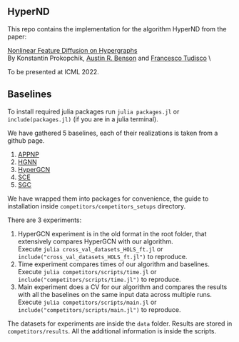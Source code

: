 ## HyperND


This repo contains the implementation for the algorithm HyperND from the paper: 

[Nonlinear Feature Diffusion on Hypergraphs](https://arxiv.org/abs/2103.14867) \
By Konstantin Prokopchik, [Austin R. Benson](https://www.cs.cornell.edu/~arb/) and [Francesco Tudisco](https://ftudisco.gitlab.io/post/) \

To be presented at ICML 2022.


## Baselines


To install required julia packages run `julia packages.jl` or `include(packages.jl)` (if you are in a julia terminal).

We have gathered 5 baselines, each of their realizations is taken from a github page.

1. [APPNP](https://github.com/benedekrozemberczki/APPNP)
2. [HGNN](https://github.com/iMoonLab/HGNN)
3. [HyperGCN](https://github.com/malllabiisc/HyperGCN)
4. [SCE](https://github.com/szzhang17/Sparsest-Cut-Network-Embedding)
5. [SGC](https://github.com/Tiiiger/SGC)

We have wrapped them into packages for convenience, the guide to installation inside `competitors/competitors_setups` directory.

There are 3 experiments:

1. HyperGCN experiment is in the old format in the root folder, that extensively compares HyperGCN with our algorithm.  
  Execute `julia cross_val_datasets_HOLS_ft.jl` or `include("cross_val_datasets_HOLS_ft.jl")` to reproduce.
2. Time experiment compares times of our algorithm and baselines.  
  Execute `julia competitors/scripts/time.jl` or `include("competitors/scripts/time.jl")` to reproduce.
3. Main experiment does a CV for our algorithm and compares the results with all the baselines on the same input data across multiple runs.
  Execute `julia competitors/scripts/main.jl` or `include("competitors/scripts/main.jl")` to reproduce.

The datasets for experiments are inside the `data` folder. Results are stored in `competitors/results`. All the additional information is inside the scripts.
